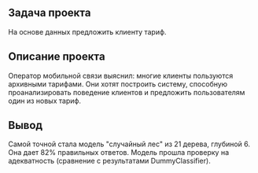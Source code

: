 ## Задача проекта

На основе данных предложить клиенту тариф.

## Описание проекта

Оператор мобильной связи выяснил: многие клиенты пользуются архивными тарифами. Они хотят построить систему, способную проанализировать поведение клиентов и предложить 
пользователям один из новых тариф.

## Вывод

Самой точной стала модель "случайный лес" из 21 дерева, глубиной 6. Она дает 82% правильных ответов.
Модель прошла проверку на адекватность (сравнение с результатами DummyСlassifier).
